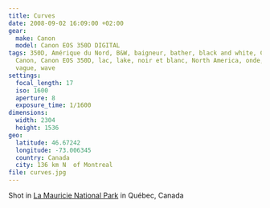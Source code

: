 ```yaml
---
title: Curves
date: 2008-09-02 16:09:00 +02:00
gear:
  make: Canon
  model: Canon EOS 350D DIGITAL
tags: 350D, Amérique du Nord, B&W, baigneur, bather, black and white, Canada,
  Canon, Canon EOS 350D, lac, lake, noir et blanc, North America, onde, Québec,
  vague, wave
settings:
  focal_length: 17
  iso: 1600
  aperture: 8
  exposure_time: 1/1600
dimensions:
  width: 2304
  height: 1536
geo:
  latitude: 46.67242
  longitude: -73.006345
  country: Canada
  city: 136 km N  of Montreal
file: curves.jpg
---
```


Shot in <a href="https://en.wikipedia.org/wiki/La_Mauricie_National_Park">La Mauricie National Park</a> in Québec, Canada
